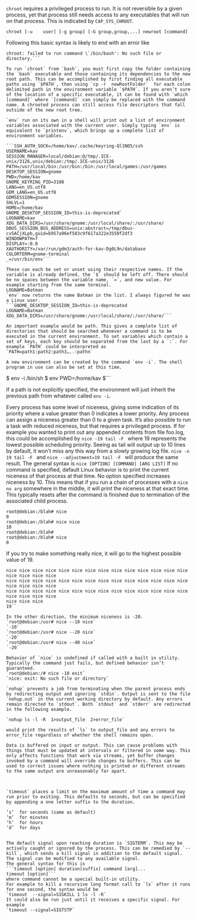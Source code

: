 `chroot` requires a privileged process to run. It is not reversible by a given process, yet that process still needs access to any executables that will run on that process. This is indicated by `CAP_SYS_CHROOT`. 

`chroot [-u    user] [-g group] [-G group,group,...] newroot [command]`


Following this basic syntax is likely to end with an error like

```root@debian:/blah# chroot ./lib/
chroot: failed to run command \`/bin/bash': No such file or directory.```

To run `chroot` from `bash`, you must first copy the folder containing the `bash` executable and those containing its dependencies to the new root path. This can be accomplished by first finding all executable paths using `$PATH`, then using `cp -r  newRootFolder`  for each colon delimited path in the environment variable `$PATH`. If you aren’t sure of the location of a specific executable, it can be found with `which [command]` where `[command]` can simply be replaced with the command name. A chrooted process can still access file descriptors that fall outside of the new root tree.

`env` run on its own in a shell will print out a list of environment variables associated with the current user. Simply typing `env` is equivalent to `printenv`, which brings up a complete list of environment variables. 

```SSH_AUTH_SOCK=/home/kav/.cache/keyring-Ql1NO5/ssh
USERNAME=kav
SESSION_MANAGER=local/debian:@/tmp/.ICE-unix/3126,unix/debian:/tmp/.ICE-unix/3126
PATH=/usr/local/bin:/usr/bin:/bin:/usr/local/games:/usr/games
DESKTOP_SESSION=gnome
PWD=/home/kav
GNOME_KEYRING_PID=3108
LANG=en_US.utf8
GDM_LANG=en_US.utf8
GDMSESSION=gnome
SHLVL=1
HOME=/home/kav
GNOME_DESKTOP_SESSION_ID=this-is-deprecated`
LOGNAME=kav
XDG_DATA_DIRS=/usr/share/gnome:/usr/local/share/:/usr/share/
DBUS_SESSION_BUS_ADDRESS=unix:abstract=/tmp/dbus-cv5ACjXLpb,guid=b957a96ef583c9f617a322e3550f2df3
WINDOWPATH=7
DISPLAY=:0.0
XAUTHORITY=/var/run/gdm3/auth-for-kav-Dg0L9n/database
COLORTERM=gnome-terminal
_=/usr/bin/env```

These can each be set or unset using their respective names. If the variable is already defined, the `$` should be left off. There should be no spaces between the variable name, `=`, and new value. For example starting from the same terminal.
LOGNAME=Batman
`env` now returns the name Batman in the list. I always figured he was a Linux user.
```GNOME_DESKTOP_SESSION_ID=this-is-deprecated
LOGNAME=Batman
XDG_DATA_DIRS=/usr/share/gnome:/usr/local/share/:/usr/share/```

An important example would be path. This gives a complete list of directories that should be searched whenever a command is to be executed in the current environment. To set variables which contain a set of keys, each key should be separated from the last by a `:`. For example `PATH` could be interpreted as `PATH=path1:path2:path3…..:pathn`

A new environment can be created by the command `env -i`. The shell program in use can also be set at this time. 
```
$ env -i /bin/sh
$ env
PWD=/home/kav
$```

If a path is not explicitly specified, the environment will just inherit the previous path from whatever called `env -i`.

Every process has some level of niceness, giving some indication of its priority where a value greater than 0 indicates a lower priority. Any process can assign a niceness greater than 0 to a given task. It’s also possible to run a task with reduced niceness, but that requires a privileged process. If for example you wanted to print out any appended contents from file foo.log, this could be accomplished by 
`nice -19 tail -F ` where 19 represents the lowest possible scheduling priority. Seeing as tail will output up to 10 lines by default, it won’t miss any this way from a slowly growing log file. 
`nice -n 19 tail -F ` and
`nice --adjustment=19 tail -F ` 
will produce the same result. The general syntax is
`nice [OPTION] [COMMAND] [ARG LIST]`
If no command is specified, default Linux behavior is to print the current niceness of that process at that time. No option specified increases niceness by 10. This means that if you run a chain of processes with a `nice` `no arg` somewhere in the middle, it will print the niceness at that exact time. This typically resets after the command is finished due to termination of the associated child process.
```
root@debian:/blah# nice
0
root@debian:/blah# nice nice
10
root@debian:/blah#
root@debian:/blah# nice
0
```
If you try to make something really nice, it will go to the highest possible value of 19.
```
nice nice nice nice nice nice nice nice nice nice nice nice nice nice nice nice nice nice 
nice nice nice nice nice nice nice nice nice nice nice nice nice nice nice nice nice nice 
nice nice nice nice nice nice nice nice nice nice nice nice nice nice nice nice nice nice 
nice nice nice
19``

In the other direction, the minimum niceness is -20.
`root@debian:/usr# nice --10 nice`
`-10`
`root@debian:/usr# nice --20 nice`
`-20`
`root@debian:/usr# nice --40 nice`
`-20`

Behavior of `nice` is undefined if called with a built in utility. Typically the command just fails, but defined behavior isn’t guaranteed. 
`root@debian:/# nice -10 exit`
`nice: exit: No such file or directory`

`nohup` prevents a job from terminating when the parent process ends by redirecting output and ignoring `stdin`. Output is sent to the file `nohup.out` in the current working directory by default. Any errors remain directed to `stdout`. Both `stdout` and `stderr` are redirected in the following example.

`nohup ls -l -R  1>output_file  2>error_file`

would print the results of `ls` to output_file and any errors to error_file regardless of whether the shell remains open. 

Data is buffered on input or output. This can cause problems with things that must be updated at intervals or filtered in some way. This only affects functions that work via streams, yet buffer changes invoked by a command will override changes to buffers. This can be used to correct issues where nothing is printed or different streams to the same output are unreasonably far apart. 



`timeout` places a limit on the maximum amount of time a command may run prior to exiting. This defaults to seconds, but can be specified by appending a one letter suffix to the duration.

‘s’  for seconds (same as default)
‘m’  for minutes
‘h’  for hours
‘d’  for days


The default signal upon reaching duration is `SIGTERM`. This may be actively caught or ignored by the process. This can be remedied by `--kill`, which sends a kill signal in addition to the default signal. The signal can be modified to any available signal.
The general syntax for this is 
```timeout [option] duration[suffix] command [arg]...
timeout [option]```
where command cannot be a special built-in utility.
For example to kill a recursive long format call to `ls` after it runs for one second, the syntax would be 
`timeout  --signal=SIGKILL 1 ls -l -R`
It could also be run just until it receives a specific signal. For example
`timeout --signal=SIGTSTP`


